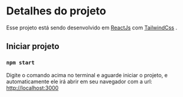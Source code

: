# Detalhes do projeto

Esse projeto está sendo desenvolvido em [ReactJs](https://github.com/facebook/create-react-app) com [TailwindCss](https://tailwindcss.com/docs/installation) .

## Iniciar projeto

### `npm start`

Digite o comando acima no terminal e aguarde iniciar o projeto, e automaticamente ele irá abrir em seu navegador com a url: [http://localhost:3000](http://localhost:3000) 

